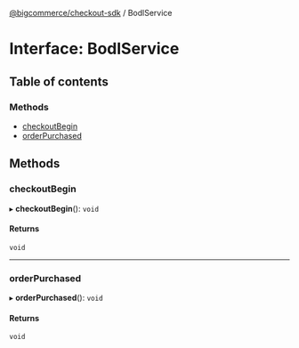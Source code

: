[@bigcommerce/checkout-sdk](../README.md) / BodlService

# Interface: BodlService

## Table of contents

### Methods

- [checkoutBegin](BodlService.md#checkoutbegin)
- [orderPurchased](BodlService.md#orderpurchased)

## Methods

### checkoutBegin

▸ **checkoutBegin**(): `void`

#### Returns

`void`

___

### orderPurchased

▸ **orderPurchased**(): `void`

#### Returns

`void`
